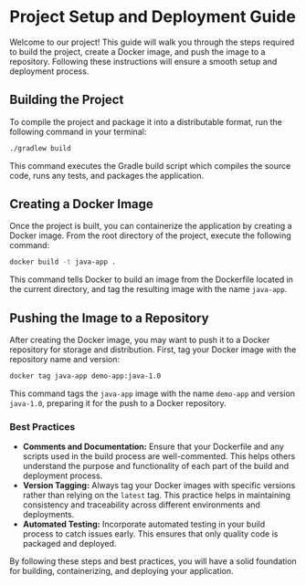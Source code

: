 
# Project Setup and Deployment Guide

Welcome to our project! This guide will walk you through the steps required to build the project, create a Docker image, and push the image to a repository. Following these instructions will ensure a smooth setup and deployment process.

## Building the Project

To compile the project and package it into a distributable format, run the following command in your terminal:

```sh
./gradlew build
```

This command executes the Gradle build script which compiles the source code, runs any tests, and packages the application.

## Creating a Docker Image

Once the project is built, you can containerize the application by creating a Docker image. From the root directory of the project, execute the following command:

```sh
docker build -t java-app .
```

This command tells Docker to build an image from the Dockerfile located in the current directory, and tag the resulting image with the name `java-app`.

## Pushing the Image to a Repository

After creating the Docker image, you may want to push it to a Docker repository for storage and distribution. First, tag your Docker image with the repository name and version:

```sh
docker tag java-app demo-app:java-1.0
```

This command tags the `java-app` image with the name `demo-app` and version `java-1.0`, preparing it for the push to a Docker repository.

### Best Practices

- **Comments and Documentation:** Ensure that your Dockerfile and any scripts used in the build process are well-commented. This helps others understand the purpose and functionality of each part of the build and deployment process.
- **Version Tagging:** Always tag your Docker images with specific versions rather than relying on the `latest` tag. This practice helps in maintaining consistency and traceability across different environments and deployments.
- **Automated Testing:** Incorporate automated testing in your build process to catch issues early. This ensures that only quality code is packaged and deployed.

By following these steps and best practices, you will have a solid foundation for building, containerizing, and deploying your application.    
